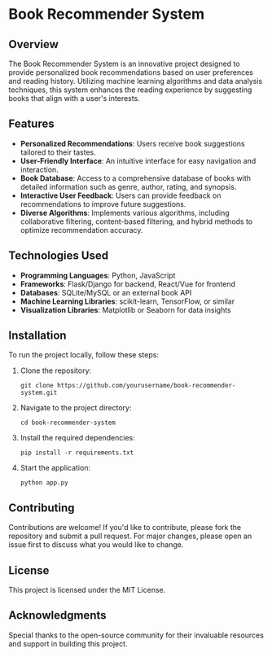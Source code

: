 # Book Recommender System

## Overview
The Book Recommender System is an innovative project designed to provide personalized book recommendations based on user preferences and reading history. Utilizing machine learning algorithms and data analysis techniques, this system enhances the reading experience by suggesting books that align with a user's interests.

## Features
- **Personalized Recommendations**: Users receive book suggestions tailored to their tastes.
- **User-Friendly Interface**: An intuitive interface for easy navigation and interaction.
- **Book Database**: Access to a comprehensive database of books with detailed information such as genre, author, rating, and synopsis.
- **Interactive User Feedback**: Users can provide feedback on recommendations to improve future suggestions.
- **Diverse Algorithms**: Implements various algorithms, including collaborative filtering, content-based filtering, and hybrid methods to optimize recommendation accuracy.

## Technologies Used
- **Programming Languages**: Python, JavaScript
- **Frameworks**: Flask/Django for backend, React/Vue for frontend
- **Databases**: SQLite/MySQL or an external book API
- **Machine Learning Libraries**: scikit-learn, TensorFlow, or similar
- **Visualization Libraries**: Matplotlib or Seaborn for data insights

## Installation
To run the project locally, follow these steps:
1. Clone the repository:
   ```
   git clone https://github.com/yourusername/book-recommender-system.git
   ```
2. Navigate to the project directory:
   ```
   cd book-recommender-system
   ```
3. Install the required dependencies:
   ```
   pip install -r requirements.txt
   ```
4. Start the application:
   ```
   python app.py
   ```

## Contributing
Contributions are welcome! If you'd like to contribute, please fork the repository and submit a pull request. For major changes, please open an issue first to discuss what you would like to change.

## License
This project is licensed under the MIT License.

## Acknowledgments
Special thanks to the open-source community for their invaluable resources and support in building this project.

